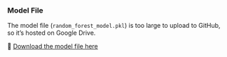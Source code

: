 ### Model File

The model file (`random_forest_model.pkl`) is too large to upload to GitHub, so it’s hosted on Google Drive.

🔗 [Download the model file here](https://drive.google.com/uc?export=download&id=12_Fu2jQ73SWdHQV-OBWEwFOi2FK0tgVp)
